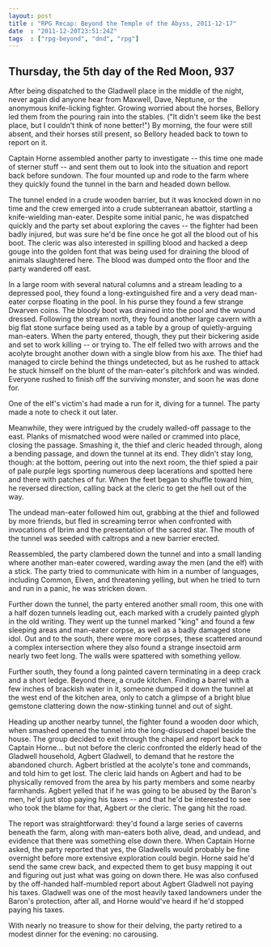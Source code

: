 ```yaml
---
layout: post
title : "RPG Recap: Beyond the Temple of the Abyss, 2011-12-17"
date  : "2011-12-20T23:51:24Z"
tags  : ["rpg-beyond", "dnd", "rpg"]
---
```

## Thursday, the 5th day of the Red Moon, 937

After being dispatched to the Gladwell place in the middle of the night, never
again did anyone hear from Maxwell, Dave, Neptune, or the anonymous
knife-licking fighter.  Growing worried about the horses, Bellory led them from
the pouring rain into the stables.  ("It didn't seem like the best place, but I
couldn't think of none better!")  By morning, the four were still absent, and
their horses still present, so Bellory headed back to town to report on it.

Captain Horne assembled another party to investigate -- this time one made of
sterner stuff -- and sent them out to look into the situation and report back
before sundown.  The four mounted up and rode to the farm where they quickly
found the tunnel in the barn and headed down bellow.

The tunnel ended in a crude wooden barrier, but it was knocked down in no time
and the crew emerged into a crude subterranean abattoir, startling a
knife-wielding man-eater.  Despite some initial panic, he was dispatched
quickly and the party set about exploring the caves -- the fighter had been
badly injured, but was sure he'd be fine once he got all the blood out of his
boot.  The cleric was also interested in spilling blood and hacked a deep gouge
into the golden font that was being used for draining the blood of animals
slaughtered here.  The blood was dumped onto the floor and the party wandered
off east.

In a large room with several natural columns and a stream leading to a
depressed pool, they found a long-extinguished fire and a very dead man-eater
corpse floating in the pool.  In his purse they found a few strange Dwarven
coins.  The bloody boot was drained into the pool and the wound dressed.
Following the stream north, they found another large cavern with a big flat
stone surface being used as a table by a group of quietly-arguing man-eaters.
When the party entered, though, they put their bickering aside and set to work
killing -- or trying to.  The elf felled two with arrows and the acolyte
brought another down with a single blow from his axe.  The thief had managed to
circle behind the things undetected, but as he rushed to attack he stuck
himself on the blunt of the man-eater's pitchfork and was winded.  Everyone
rushed to finish off the surviving monster, and soon he was done for.

One of the elf's victim's had made a run for it, diving for a tunnel.  The
party made a note to check it out later.

<a name='walled-off'></a>Meanwhile, they were intrigued by the crudely walled-off passage to the east.
Planks of mismatched wood were nailed or crammed into place, closing the
passage.  Smashing it, the thief and cleric headed through, along a bending
passage, and down the tunnel at its end.  They didn't stay long, though:  at
the bottom, peering out into the next room, the thief spied a pair of pale
purple legs sporting numerous deep lacerations and spotted here and there with
patches of fur.  When the feet began to shuffle toward him, he reversed
direction, calling back at the cleric to get the hell out of the way.

The undead man-eater followed him out, grabbing at the thief and followed by
more friends, but fled in screaming terror when confronted with invocations of
Ibrim and the presentation of the sacred star.  The mouth of the tunnel was
seeded with caltrops and a new barrier erected.

Reassembled, the party clambered down the tunnel and into a small landing where
another man-eater cowered, warding away the men (and the elf) with a stick.
The party tried to communicate with him in a number of languages, including
Common, Elven, and threatening yelling, but when he tried to turn and run in a
panic, he was stricken down.

Further down the tunnel, the party entered another small room, this one with a
half dozen tunnels leading out, each marked with a crudely painted glyph in the
old writing.  They went up the tunnel marked "king" and found a few sleeping
areas and man-eater corpse, as well as a badly damaged stone idol.  Out and to
the south, there were more corpses, these scattered around a complex
intersection where they also found a strange insectoid arm nearly two feet
long.  The walls were spattered with something yellow.

Further south, they found a long painted cavern terminating in a deep crack and
a short ledge.  Beyond there, a crude kitchen.  Finding a barrel with a few
inches of brackish water in it, someone dumped it down the tunnel at the west
end of the kitchen area, only to catch a glimpse of a bright blue gemstone
clattering down the now-stinking tunnel and out of sight.

Heading up another nearby tunnel, the fighter found a wooden door which, when
smashed opened the tunnel into the long-disused chapel beside the house.  The
group decided to exit through the chapel and report back to Captain Horne...
but not before the cleric confronted the elderly head of the Gladwell
household, Agbert Gladwell, to demand that he restore the abandoned church.
Agbert bristled at the acolyte's tone and commands, and told him to get lost.
The cleric laid hands on Agbert and had to be physically removed from the area
by his party members and some nearby farmhands.  Agbert yelled that if he was
going to be abused by the Baron's men, he'd just stop paying his taxes -- and
that he'd be interested to see who took the blame for that, Agbert or the
cleric.  The gang hit the road.

The report was straightforward:  they'd found a large series of caverns beneath
the farm, along with man-eaters both alive, dead, and undead, and evidence that
there was something else down there.  When Captain Horne asked, the party
reported that yes, the Gladwells would probably be fine overnight before more
extensive exploration could begin.  Horne said he'd send the same crew back,
and expected them to get busy mapping it out and figuring out just what was
going on down there.  He was also confused by the off-handed half-mumbled
report about Agbert Gladwell not paying his taxes.  Gladwell was one of the
most heavily taxed landowners under the Baron's protection, after all, and
Horne would've heard if he'd stopped paying his taxes.

With nearly no treasure to show for their delving, the party retired to a
modest dinner for the evening: no carousing.


